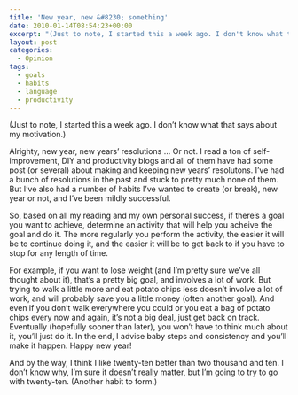 ```yaml
---
title: 'New year, new &#8230; something'
date: 2010-01-14T08:54:23+00:00
excerpt: "(Just to note, I started this a week ago. I don't know what that says about my motivation.)Alrighty, new year, new"
layout: post
categories:
  - Opinion
tags:
  - goals
  - habits
  - language
  - productivity
---
```

(Just to note, I started this a week ago. I don&#8217;t know what that says about my motivation.)

Alrighty, new year, new years&#8217; resolutions &#8230; Or not. I read a ton of self-improvement, DIY and productivity blogs and all of them have had some post (or several) about making and keeping new years&#8217; resolutons. I&#8217;ve had a bunch of resolutions in the past and stuck to pretty much none of them. But I&#8217;ve also had a number of habits I&#8217;ve wanted to create (or break), new year or not, and I&#8217;ve been mildly successful.

So, based on all my reading and my own personal success, if there&#8217;s a goal you want to achieve, determine an activity that will help you acheive the goal and do it. The more regularly you perform the activity, the easier it will be to continue doing it, and the easier it will be to get back to if you have to stop for any length of time.

For example, if you want to lose weight (and I&#8217;m pretty sure we&#8217;ve all thought about it), that&#8217;s a pretty big goal, and involves a lot of work. But trying to walk a little more and eat potato chips less doesn&#8217;t involve a lot of work, and will probably save you a little money (often another goal). And even if you don&#8217;t walk everywhere you could or you eat a bag of potato chips every now and again, it&#8217;s not a big deal, just get back on track. Eventually (hopefully sooner than later), you won&#8217;t have to think much about it, you&#8217;ll just do it. In the end, I advise baby steps and consistency and you&#8217;ll make it happen. Happy new year!

And by the way, I think I like twenty-ten better than two thousand and ten. I don&#8217;t know why, I&#8217;m sure it doesn&#8217;t really matter, but I&#8217;m going to try to go with twenty-ten. (Another habit to form.)